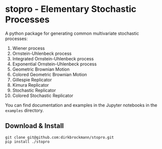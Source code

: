 # stopro - Elementary Stochastic Processes

A python package for generating common multivariate stochastic processes:

1. Wiener process
2. Ornstein-Uhlenbeck process
3. Integrated Ornstein-Uhlenbeck process
4. Exponential Ornstein-Uhlenbeck process
5. Geometric Brownian Motion
6. Colored Geometric Brownian Motion
7. Gillespie Replicator
8. Kimura Replicator
9. Stochastic Replicator
10. Colored Stochastic Replicator


You can find documentation and examples in the Jupyter notebooks in the ``examples`` directory.

## Download & Install

    git clone git@github.com:dirkbrockmann/stopro.git
    pip install ./stopro
